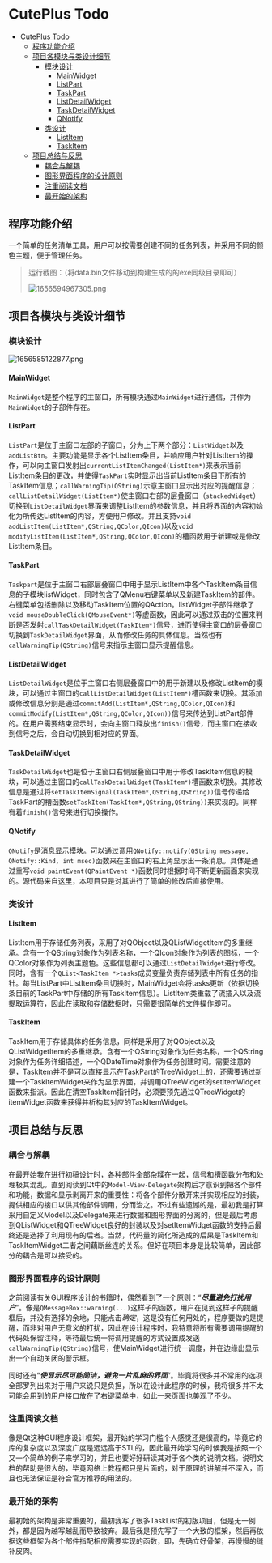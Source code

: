 # CutePlus Todo

- [CutePlus Todo](#cuteplus-todo)
  - [程序功能介绍](#程序功能介绍)
  - [项目各模块与类设计细节](#项目各模块与类设计细节)
    - [模块设计](#模块设计)
      - [MainWidget](#mainwidget)
      - [ListPart](#listpart)
      - [TaskPart](#taskpart)
      - [ListDetailWidget](#listdetailwidget)
      - [TaskDetailWidget](#taskdetailwidget)
      - [QNotify](#qnotify)
    - [类设计](#类设计)
      - [ListItem](#listitem)
      - [TaskItem](#taskitem)
  - [项目总结与反思](#项目总结与反思)
    - [耦合与解耦](#耦合与解耦)
    - [图形界面程序的设计原则](#图形界面程序的设计原则)
    - [注重阅读文档](#注重阅读文档)
    - [最开始的架构](#最开始的架构)

## 程序功能介绍

一个简单的任务清单工具，用户可以按需要创建不同的任务列表，并采用不同的颜色主题，便于管理任务。

> 运行截图：（将data.bin文件移动到构建生成的的exe同级目录即可）
> 
> ![1656594967305.png](https://img1.imgtp.com/2022/06/30/KfgSTxqH.png)

## 项目各模块与类设计细节

### 模块设计

![1656585122877.png](https://img1.imgtp.com/2022/06/30/qUbab4xd.png)

#### MainWidget

`MainWidget`是整个程序的主窗口，所有模块通过`MainWidget`进行通信，并作为`MainWidget`的子部件存在。

#### ListPart

`ListPart`是位于主窗口左部的子窗口，分为上下两个部分：`ListWidget`以及`addListBtn`。主要功能是显示各个ListItem条目，并响应用户针对ListItem的操作，可以向主窗口发射出`currentListItemChanged(ListItem*)`来表示当前ListItem条目的更改，并使得`TaskPart`实时显示出当前ListItem条目下所有的TaskItem信息；`callWarningTip(QString)`示意主窗口显示出对应的提醒信息；`callListDetailWidget(ListItem*)`使主窗口右部的层叠窗口（`stackedWidget`）切换到`ListDetailWidget`界面来调整ListItem的参数信息，并且将界面的内容初始化为所传达ListItem的内容，方便用户修改。并且支持`void addListItem(ListItem*,QString,QColor,QIcon)`以及`void modifyListItem(ListItem*,QString,QColor,QIcon)`的槽函数用于新建或是修改ListItem条目。

#### TaskPart

`Taskpart`是位于主窗口右部层叠窗口中用于显示ListItem中各个TaskItem条目信息的子模块listWidget，同时包含了QMenu右键菜单以及新建TaskItem的部件。右键菜单包括删除以及移动TaskItem位置的QAction。listWidget子部件继承了`void mouseDoubleClick(QMouseEvent*)`等虚函数，因此可以通过双击的位置来判断是否发射`callTaskDetailWidget(TaskItem*)`信号，进而使得主窗口的层叠窗口切换到`TaskDetailWidget`界面，从而修改任务的具体信息。当然也有`callWarningTip(QString)`信号来指示主窗口显示提醒信息。

#### ListDetailWidget

`ListDetailWidget`是位于主窗口右侧层叠窗口中的用于新建以及修改ListItem的模块，可以通过主窗口的`callListDetailWidget(ListItem*)`槽函数来切换。其添加或修改信息分别是通过`commitAdd(ListItem*,QString,QColor,QIcon)`和`commitModify(ListItem*,QString,QColor,QIcon))`信号来传达到ListPart部件的。在用户需要结束显示时，会向主窗口释放出`finish()`信号，而主窗口在接收到信号之后，会自动切换到相对应的界面。

#### TaskDetailWidget

`TaskDetailWidget`也是位于主窗口右侧层叠窗口中用于修改TaskItem信息的模块，可以通过主窗口的`callTaskDetailWidget(TaskItem*)`槽函数来切换。其修改信息是通过将`setTaskItemSignal(TaskItem*,QString,QString))`信号传递给TaskPart的槽函数`setTaskItem(TaskItem*,QString,QString))`来实现的。同样有着`finish()`信号来进行切换操作。

#### QNotify

`QNotify`是消息显示模块。可以通过调用`QNotify::notify(QString message, QNotify::Kind, int msec)`函数来在主窗口的右上角显示出一条消息。具体是通过重写`void paintEvent(QPaintEvent *)`函数同时根据时间不断更新画面来实现的。源代码来自[这里](https://github.com/mnafees/QNotify)，本项目只是对其进行了简单的修改后直接使用。

### 类设计

#### ListItem

ListItem用于存储任务列表，采用了对QObject以及QListWidgetItem的多重继承。含有一个QString对象作为列表名称，一个QIcon对象作为列表的图标，一个QColor对象作为列表主题色。这些信息都可以通过`ListDetailWidget`进行修改。同时，含有一个`QList<TaskItem *>tasks`成员变量负责存储列表中所有任务的指针。每当ListPart中ListItem条目切换时，MainWidget会将tasks更新（依据切换条目前的TaskPart中存储的所有TaskItem信息）。ListItem类重载了流插入以及流提取运算符，因此在读取和存储数据时，只需要很简单的文件操作即可。

#### TaskItem

TaskItem用于存储具体的任务信息，同样是采用了对QObject以及QListWidgetItem的多重继承。含有一个QString对象作为任务名称，一个QString对象作为任务详细描述，一个QDateTime对象作为任务创建时间。需要注意的是，TaskItem并不是可以直接显示在TaskPart的TreeWidget上的，还需要通过新建一个TaskItemWidget来作为显示界面，并调用QTreeWidget的setItemWidget函数来指派。因此在清空TaskItem指针时，必须要预先通过QTreeWidget的itemWidget函数来获得并析构其对应的TaskItemWidget。

## 项目总结与反思

### 耦合与解耦

在最开始我在进行初稿设计时，各种部件全部杂糅在一起，信号和槽函数分布和处理极其混乱。直到阅读到Qt中的`Model-View-Delegate`架构后才意识到把各个部件和功能，数据和显示剥离开来的重要性：将各个部件分散开来并实现相应的封装，提供相应的接口以供其他部件调用，分而治之。不过有些遗憾的是，最初我是打算采用自定义Model以及Delegate来进行数据和图形界面的分离的，但是最后考虑到QListWidget和QTreeWidget良好的封装以及对setItemWidget函数的支持后最终还是选择了利用现有的后者。当然，代码量的简化所造成的后果是TaskItem和TaskItemWidget二者之间藕断丝连的关系。但好在项目本身是比较简单，因此部分的耦合是可以接受的。

### 图形界面程序的设计原则

之前阅读有关GUI程序设计的书籍时，偶然看到了一个原则：“***尽量避免打扰用户***”。像是`QMessageBox::warning(...)`这样子的函数，用户在见到这样子的提醒框后，并没有选择的余地，只能点击*确定*，这是没有任何用处的，程序要做的是提醒，而非对用户无意义的打扰，因此在设计程序时，我特意将所有需要调用提醒的代码处保留注释，等待最后统一将调用提醒的方式设置成发送`callWarningTip(QString)`信号，使MainWidget进行统一调度，并在边缘出显示出一个自动关闭的警示框。

同时还有“***使显示尽可能简洁，避免一片乱麻的界面***”。毕竟将很多并不常用的选项全部罗列出来对于用户来说只是负担，所以在设计此程序的时候，我将很多并不太可能会用到的用户接口放在了右键菜单中，如此一来页面也美观了不少。

### 注重阅读文档

像是Qt这种GUI程序设计框架，最开始的学习门槛个人感觉还是很高的，毕竟它的库的复杂度以及深度广度是远远高于STL的，因此最开始学习的时候我是按照一个又一个简单的例子来学习的，并且也要好好研读其对于各个类的说明文档。说明文档的帮助是很大的，毕竟网络上教程都只是片面的，对于原理的讲解并不深入，而且也无法保证是符合官方推荐的用法的。

### 最开始的架构

最初始的架构是非常重要的，最初我写了很多TaskList的初版项目，但是无一例外，都是因为越写越乱而导致被弃。最后我是预先写了一个大致的框架，然后再依据这些框架为各个部件指配相应需要实现的函数，即，先确立好骨架，再慢慢的缝补皮肉。
